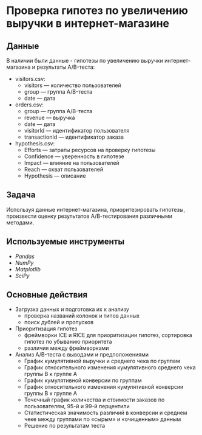 # Проверка гипотез по увеличению выручки в интернет-магазине

## Данные

В наличии были данные - гипотезы по увеличению выручки интернет-магазина и результаты A/B-теста:
- visitors.csv:
    - visitors — количество пользователей
    - group — группа A/B-теста
    - date — дата
- orders.csv:
    - group — группа A/B-теста
    - revenue — выручка
    - date — дата
    - visitorId — идентификатор пользователя
    - transactionId — идентификатор заказа
- hypothesis.csv:
    - Efforts — затраты ресурсов на проверку гипотезы
    - Confidence — уверенность в гипотезе
    - Impact — влияние на пользователей
    - Reach — охват пользователей
    - Hypothesis — описание

## Задача

Используя данные интернет-магазина, приоритезировать гипотезы, произвести оценку результатов А/В-тестирования различными методами.

## Используемые инструменты
- *Pandas*
- *NumPy*
- *Matplotlib*
- *SciPy*

## Основные действия
- Загрузка данных и подготовка их к анализу
    - проверка названий колонок и типов данных
    - поиск дублей и пропусков
- Приоритизация гипотез
    - фреймворки ICE и RICE для приоритизации гипотез, сортировка гипотез по убыванию приоритета
    - различия между фреймворками
- Анализ A/B-теста с выводами и предположениями
    - График кумулятивной выручки и среднего чека по группам
    - График относительного изменения кумулятивного среднего чека группы B к группе A
    - График кумулятивной конверсии по группам
    - График относительного изменения кумулятивной конверсии группы B к группе A
    - Точечный график количества и стоимости заказов по пользователям, 95-й и 99-й перцентили
    - Статистическая значимость различий в конверсии и среднем чеке между группами по «сырым» и «очищенным» данным
    - Решение по результатам теста